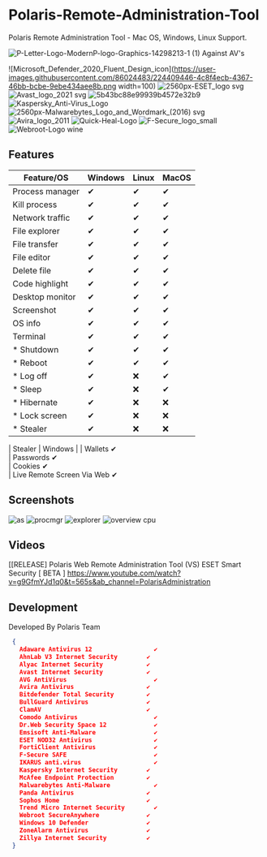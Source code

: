 # Polaris-Remote-Administration-Tool
Polaris Remote Administration Tool - Mac OS, Windows, Linux Support.


![P-Letter-Logo-ModernP-logo-Graphics-14298213-1 (1)](https://user-images.githubusercontent.com/86024483/224409338-bb087465-e075-4a0d-8fc9-06e2c72d8ef0.jpg)
Against AV's

![Microsoft_Defender_2020_Fluent_Design_icon](https://user-images.githubusercontent.com/86024483/224409446-4c8f4ecb-4367-46bb-bcbe-9ebe434aee8b.png width=100)
![2560px-ESET_logo svg](https://user-images.githubusercontent.com/86024483/224409457-e8c8e0cb-dc47-4c8b-94c2-624456c12a0f.png)
![Avast_logo_2021 svg](https://user-images.githubusercontent.com/86024483/224409470-1a949bdb-af11-4457-b9d1-218ce14d365a.png)
![5b43bc88e99939b4572e32b9](https://user-images.githubusercontent.com/86024483/224410917-f75f0fd5-7b63-4691-92a1-560d282e9652.png)
![Kaspersky_Anti-Virus_Logo](https://user-images.githubusercontent.com/86024483/224409836-4c448d55-a46c-47c8-b536-1bf9ff079d48.png)
![2560px-Malwarebytes_Logo_and_Wordmark_(2016) svg](https://user-images.githubusercontent.com/86024483/224410027-2cce957d-0455-4698-a5a8-60c817886fc0.png)
![Avira_logo_2011](https://user-images.githubusercontent.com/86024483/224410554-3094ab30-b470-40cf-8b1b-e851646cd5da.png)
![Quick-Heal-Logo](https://user-images.githubusercontent.com/86024483/224410695-b02b06fa-b36f-4cdf-9a6e-4c3b99d9c708.png)
![F-Secure_logo_small](https://user-images.githubusercontent.com/86024483/224410793-88b8f29d-e24d-45e3-80a3-5db8285b46cc.png)
![Webroot-Logo wine](https://user-images.githubusercontent.com/86024483/224410862-be48f1d9-0683-4570-aabc-33ff1464b43d.png)





## Features

| Feature/OS      | Windows | Linux | MacOS |
|-----------------|---------|-------|-------|
| Process manager | ✔       | ✔     | ✔     |
| Kill process    | ✔       | ✔     | ✔     |
| Network traffic | ✔       | ✔     | ✔     |
| File explorer   | ✔       | ✔     | ✔     |
| File transfer   | ✔       | ✔     | ✔     |
| File editor     | ✔       | ✔     | ✔     |
| Delete file     | ✔       | ✔     | ✔     |
| Code highlight  | ✔       | ✔     | ✔     |
| Desktop monitor | ✔       | ✔     | ✔     |
| Screenshot      | ✔       | ✔     | ✔     |
| OS info         | ✔       | ✔     | ✔     |
| Terminal        | ✔       | ✔     | ✔     |
| * Shutdown      | ✔       | ✔     | ✔     |
| * Reboot        | ✔       | ✔     | ✔     |
| * Log off       | ✔       | ❌     | ✔     |
| * Sleep         | ✔       | ❌     | ✔     |
| * Hibernate     | ✔       | ❌     | ❌     |
| * Lock screen   | ✔       | ❌     | ❌     |
| * Stealer       | ✔       | ❌     | ❌     |


| Stealer      | Windows |
| Wallets          ✔  
| Passwords        ✔      
| Cookies          ✔    
| Live Remote Screen Via Web          ✔   



## Screenshots
![as](https://user-images.githubusercontent.com/86024483/224411149-021815c5-ee76-4b1a-9d37-e364e82c72d5.png)
![procmgr](https://user-images.githubusercontent.com/86024483/224411469-921a9110-ecb7-4f2a-835f-6df726f11661.png)
![explorer](https://user-images.githubusercontent.com/86024483/224411484-20e64226-49f6-4ce8-9461-7a51a64a3ba2.png)
![overview cpu](https://user-images.githubusercontent.com/86024483/224411486-c02913ed-ab4e-457e-ac51-08ca6210e83b.png)





## Videos 
[[RELEASE] Polaris Web Remote Administration Tool (VS) ESET Smart Security [ BETA ]
https://www.youtube.com/watch?v=g9GfmYJd1q0&t=565s&ab_channel=PolarisAdministration


## Development

Developed By Polaris Team


 ```json
  {
 	Adaware Antivirus 12	             ✔ 
	AhnLab V3 Internet Security	       ✔ 
	Alyac Internet Security	           ✔ 
	Avast Internet Security	           ✔ 
	AVG AntiVirus	                     ✔ 
	Avira Antivirus	                   ✔ 
	Bitdefender Total Security	       ✔ 
	BullGuard Antivirus	               ✔ 
	ClamAV	                           ✔ 
	Comodo Antivirus	                 ✔ 
	Dr.Web Security Space 12	         ✔ 
	Emsisoft Anti-Malware	             ✔ 
	ESET NOD32 Antivirus	             ✔ 
	FortiClient Antivirus	             ✔ 
	F-Secure SAFE	                     ✔ 
	IKARUS anti.virus	                 ✔ 
	Kaspersky Internet Security	       ✔ 
	McAfee Endpoint Protection	       ✔ 
	Malwarebytes Anti-Malware	         ✔ 
	Panda Antivirus	                   ✔ 
	Sophos Home	                       ✔ 
	Trend Micro Internet Security	     ✔ 
	Webroot SecureAnywhere	           ✔ 
	Windows 10 Defender	               ✔ 
	ZoneAlarm Antivirus	               ✔ 
	Zillya Internet Security           ✔ 
  }
  ```


